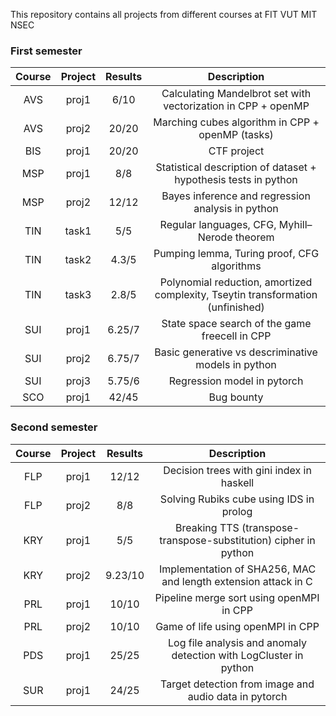 This repository contains all projects from different courses at FIT VUT MIT NSEC

### First semester
| **Course** | **Project** | **Results** |                                 **Description**                                 |
|:----------:|:-----------:|:-----------:|:-------------------------------------------------------------------------------:|
|     AVS    |    proj1    |     6/10    |          Calculating Mandelbrot set with vectorization in CPP + openMP          |
|     AVS    |    proj2    |    20/20    |                 Marching cubes algorithm in CPP + openMP (tasks)                |
|     BIS    |    proj1    |    20/20    |                                   CTF project                                   |
|     MSP    |    proj1    |     8/8     |         Statistical description of dataset + hypothesis tests in python         |
|     MSP    |    proj2    |    12/12    |                Bayes inference and regression analysis in python                |
|     TIN    |    task1    |     5/5     |                  Regular languages, CFG, Myhill–Nerode theorem                  |
|     TIN    |    task2    |    4.3/5    |                   Pumping lemma, Turing proof, CFG algorithms                   |
|     TIN    |    task3    |    2.8/5    | Polynomial reduction, amortized complexity, Tseytin transformation (unfinished) |
|     SUI    |    proj1    |    6.25/7   |                  State space search of the game freecell in CPP                 |
|     SUI    |    proj2    |    6.75/7   |               Basic generative vs descriminative models in python               |
|     SUI    |    proj3    |    5.75/6   |                           Regression model in pytorch                           |
|     SCO    |    proj1    |    42/45    |                                    Bug bounty                                   |

### Second semester
| **Course** | **Project** | **Results** |                          **Description**                          |
|:----------:|:-----------:|:-----------:|:-----------------------------------------------------------------:|
|     FLP    |    proj1    |    12/12    |             Decision trees with gini index in haskell             |
|     FLP    |    proj2    |     8/8     |              Solving Rubiks cube using IDS in prolog              |
|     KRY    |    proj1    |     5/5     |  Breaking TTS (transpose-transpose-substitution) cipher in python |
|     KRY    |    proj2    |   9.23/10   |   Implementation of SHA256, MAC and length extension attack in C  |
|     PRL    |    proj1    |    10/10    |              Pipeline merge sort using openMPI in CPP             |
|     PRL    |    proj2    |    10/10    |                 Game of life using openMPI in CPP                 |
|     PDS    |    proj1    |    25/25    | Log file analysis and anomaly detection with LogCluster in python |
|     SUR    |    proj1    |    24/25    |       Target detection from image and audio data in pytorch       |